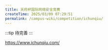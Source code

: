 ```yaml
---
title: 天府杯国际网络安全竞赛
createTime: 2025/03/09 07:29:51
permalink: /campus-wiki/competition/ichunqiu/
---
```



:::tip
待完善
:::

https://www.ichunqiu.com/